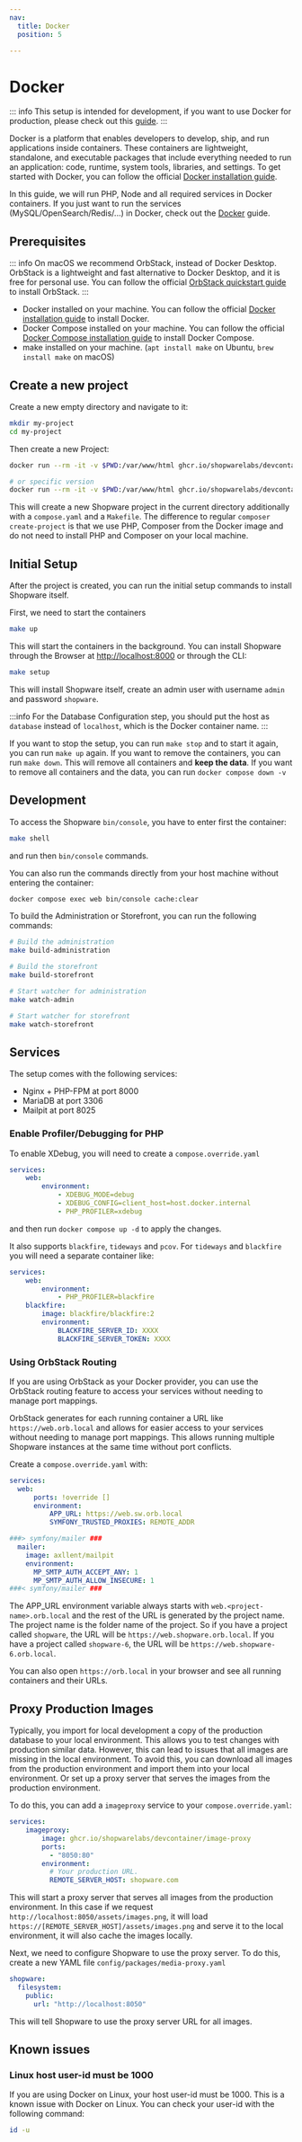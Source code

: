 ```yaml
---
nav:
  title: Docker
  position: 5

---
```


# Docker

::: info
This setup is intended for development, if you want to use Docker for production, please check out this [guide](../../hosting/installation-updates/docker.md).
:::

Docker is a platform that enables developers to develop, ship, and run applications inside containers. These containers are lightweight, standalone, and executable packages that include everything needed to run an application: code, runtime, system tools, libraries, and settings. To get started with Docker, you can follow the official [Docker installation guide](https://docs.docker.com/get-docker/).

In this guide, we will run PHP, Node and all required services in Docker containers. If you just want to run the services (MySQL/OpenSearch/Redis/...) in Docker, check out the [Docker](./docker.md) guide.

## Prerequisites

::: info
On macOS we recommend OrbStack, instead of Docker Desktop. OrbStack is a lightweight and fast alternative to Docker Desktop, and it is free for personal use. You can follow the official [OrbStack quickstart guide](https://docs.orbstack.dev/quick-start) to install OrbStack.
:::

- Docker installed on your machine. You can follow the official [Docker installation guide](https://docs.docker.com/get-docker/) to install Docker.
- Docker Compose installed on your machine. You can follow the official [Docker Compose installation guide](https://docs.docker.com/compose/install/) to install Docker Compose.
- make installed on your machine. (`apt install make` on Ubuntu, `brew install make` on macOS)

## Create a new project

Create a new empty directory and navigate to it:

```bash
mkdir my-project
cd my-project
```

Then create a new Project:

```bash
docker run --rm -it -v $PWD:/var/www/html ghcr.io/shopwarelabs/devcontainer/base-slim:8.3 new-shopware-setup

# or specific version
docker run --rm -it -v $PWD:/var/www/html ghcr.io/shopwarelabs/devcontainer/base-slim:8.3 new-shopware-setup 6.6.10.0
```

This will create a new Shopware project in the current directory additionally with a `compose.yaml` and a `Makefile`. The difference to regular `composer create-project` is that we use PHP, Composer from the Docker image and do not need to install PHP and Composer on your local machine.

## Initial Setup

After the project is created, you can run the initial setup commands to install Shopware itself.

First, we need to start the containers

```bash
make up
```

This will start the containers in the background. You can install Shopware through the Browser at <http://localhost:8000> or through the CLI:

```bash
make setup
```

This will install Shopware itself, create an admin user with username `admin` and password `shopware`.

:::info
For the Database Configuration step, you should put the host as `database` instead of `localhost`, which is the Docker container name.
:::

If you want to stop the setup, you can run `make stop` and to start it again, you can run `make up` again. If you want to remove the containers, you can run `make down`. This will remove all containers and **keep the data**. If you want to remove all containers and the data, you can run `docker compose down -v`

## Development

To access the Shopware `bin/console`, you have to enter first the container:

```bash
make shell
```

and run then `bin/console` commands.

You can also run the commands directly from your host machine without entering the container:

```bash
docker compose exec web bin/console cache:clear
```

To build the Administration or Storefront, you can run the following commands:

```bash
# Build the administration
make build-administration

# Build the storefront
make build-storefront

# Start watcher for administration
make watch-admin

# Start watcher for storefront
make watch-storefront
```

## Services

The setup comes with the following services:

- Nginx + PHP-FPM at port 8000
- MariaDB at port 3306
- Mailpit at port 8025

### Enable Profiler/Debugging for PHP

To enable XDebug, you will need to create a `compose.override.yaml`

```yaml
services:
    web:
        environment:
            - XDEBUG_MODE=debug
            - XDEBUG_CONFIG=client_host=host.docker.internal
            - PHP_PROFILER=xdebug
```

and then run `docker compose up -d` to apply the changes.

It also supports `blackfire`, `tideways` and `pcov`. For `tideways` and `blackfire` you will need a separate container like:

```yaml
services:
    web:
        environment:
            - PHP_PROFILER=blackfire
    blackfire:
        image: blackfire/blackfire:2
        environment:
            BLACKFIRE_SERVER_ID: XXXX
            BLACKFIRE_SERVER_TOKEN: XXXX
```

### Using OrbStack Routing

If you are using OrbStack as your Docker provider, you can use the OrbStack routing feature to access your services without needing to manage port mappings.

OrbStack generates for each running container a URL like `https://web.orb.local` and allows for easier access to your services without needing to manage port mappings.
This allows running multiple Shopware instances at the same time without port conflicts.

Create a `compose.override.yaml` with:

```yaml
services:
  web:
      ports: !override []
      environment:
          APP_URL: https://web.sw.orb.local
          SYMFONY_TRUSTED_PROXIES: REMOTE_ADDR

###> symfony/mailer ###
  mailer:
    image: axllent/mailpit
    environment:
      MP_SMTP_AUTH_ACCEPT_ANY: 1
      MP_SMTP_AUTH_ALLOW_INSECURE: 1
###< symfony/mailer ###

```

The APP_URL environment variable always starts with `web.<project-name>.orb.local` and the rest of the URL is generated by the project name. The project name is the folder name of the project. So if you have a project called `shopware`, the URL will be `https://web.shopware.orb.local`. If you have a project called `shopware-6`, the URL will be `https://web.shopware-6.orb.local`.

You can also open `https://orb.local` in your browser and see all running containers and their URLs.

## Proxy Production Images

Typically, you import for local development a copy of the production database to your local environment. This allows you to test changes with production similar data. However, this can lead to issues that all images are missing in the local environment. To avoid this, you can download all images from the production environment and import them into your local environment. Or set up a proxy server that serves the images from the production environment.

To do this, you can add a `imageproxy` service to your `compose.override.yaml`:

```yaml
services:
    imageproxy:
        image: ghcr.io/shopwarelabs/devcontainer/image-proxy
        ports:
          - "8050:80"
        environment:
          # Your production URL.
          REMOTE_SERVER_HOST: shopware.com
```

This will start a proxy server that serves all images from the production environment. In this case if we request `http://localhost:8050/assets/images.png`, it will load `https://[REMOTE_SERVER_HOST]/assets/images.png` and serve it to the local environment, it will also cache the images locally.

Next, we need to configure Shopware to use the proxy server. To do this, create a new YAML file `config/packages/media-proxy.yaml`

```yaml
shopware:
  filesystem:
    public:
      url: "http://localhost:8050"
```

This will tell Shopware to use the proxy server URL for all images.

## Known issues

### Linux host user-id must be 1000

If you are using Docker on Linux, your host user-id must be 1000. This is a known issue with Docker on Linux. You can check your user-id with the following command:

```bash
id -u
```
